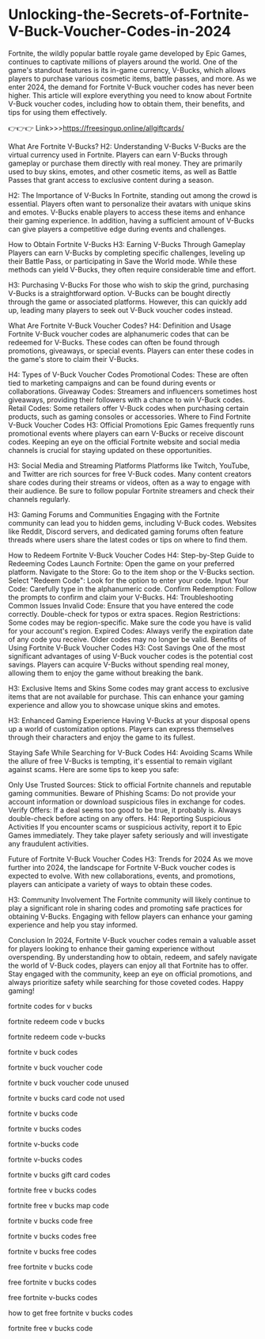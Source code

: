 # Unlocking-the-Secrets-of-Fortnite-V-Buck-Voucher-Codes-in-2024
Fortnite, the wildly popular battle royale game developed by Epic Games, continues to captivate millions of players around the world. One of the game's standout features is its in-game currency, V-Bucks, which allows players to purchase various cosmetic items, battle passes, and more. As we enter 2024, the demand for Fortnite V-Buck voucher codes has never been higher. This article will explore everything you need to know about Fortnite V-Buck voucher codes, including how to obtain them, their benefits, and tips for using them effectively.


👉👉👉  Link>>>https://freesingup.online/allgiftcards/



What Are Fortnite V-Bucks?
H2: Understanding V-Bucks
V-Bucks are the virtual currency used in Fortnite. Players can earn V-Bucks through gameplay or purchase them directly with real money. They are primarily used to buy skins, emotes, and other cosmetic items, as well as Battle Passes that grant access to exclusive content during a season.

H2: The Importance of V-Bucks
In Fortnite, standing out among the crowd is essential. Players often want to personalize their avatars with unique skins and emotes. V-Bucks enable players to access these items and enhance their gaming experience. In addition, having a sufficient amount of V-Bucks can give players a competitive edge during events and challenges.

How to Obtain Fortnite V-Bucks
H3: Earning V-Bucks Through Gameplay
Players can earn V-Bucks by completing specific challenges, leveling up their Battle Pass, or participating in Save the World mode. While these methods can yield V-Bucks, they often require considerable time and effort.

H3: Purchasing V-Bucks
For those who wish to skip the grind, purchasing V-Bucks is a straightforward option. V-Bucks can be bought directly through the game or associated platforms. However, this can quickly add up, leading many players to seek out V-Buck voucher codes instead.

What Are Fortnite V-Buck Voucher Codes?
H4: Definition and Usage
Fortnite V-Buck voucher codes are alphanumeric codes that can be redeemed for V-Bucks. These codes can often be found through promotions, giveaways, or special events. Players can enter these codes in the game's store to claim their V-Bucks.

H4: Types of V-Buck Voucher Codes
Promotional Codes: These are often tied to marketing campaigns and can be found during events or collaborations.
Giveaway Codes: Streamers and influencers sometimes host giveaways, providing their followers with a chance to win V-Buck codes.
Retail Codes: Some retailers offer V-Buck codes when purchasing certain products, such as gaming consoles or accessories.
Where to Find Fortnite V-Buck Voucher Codes
H3: Official Promotions
Epic Games frequently runs promotional events where players can earn V-Bucks or receive discount codes. Keeping an eye on the official Fortnite website and social media channels is crucial for staying updated on these opportunities.

H3: Social Media and Streaming Platforms
Platforms like Twitch, YouTube, and Twitter are rich sources for free V-Buck codes. Many content creators share codes during their streams or videos, often as a way to engage with their audience. Be sure to follow popular Fortnite streamers and check their channels regularly.

H3: Gaming Forums and Communities
Engaging with the Fortnite community can lead you to hidden gems, including V-Buck codes. Websites like Reddit, Discord servers, and dedicated gaming forums often feature threads where users share the latest codes or tips on where to find them.

How to Redeem Fortnite V-Buck Voucher Codes
H4: Step-by-Step Guide to Redeeming Codes
Launch Fortnite: Open the game on your preferred platform.
Navigate to the Store: Go to the item shop or the V-Bucks section.
Select "Redeem Code": Look for the option to enter your code.
Input Your Code: Carefully type in the alphanumeric code.
Confirm Redemption: Follow the prompts to confirm and claim your V-Bucks.
H4: Troubleshooting Common Issues
Invalid Code: Ensure that you have entered the code correctly. Double-check for typos or extra spaces.
Region Restrictions: Some codes may be region-specific. Make sure the code you have is valid for your account's region.
Expired Codes: Always verify the expiration date of any code you receive. Older codes may no longer be valid.
Benefits of Using Fortnite V-Buck Voucher Codes
H3: Cost Savings
One of the most significant advantages of using V-Buck voucher codes is the potential cost savings. Players can acquire V-Bucks without spending real money, allowing them to enjoy the game without breaking the bank.

H3: Exclusive Items and Skins
Some codes may grant access to exclusive items that are not available for purchase. This can enhance your gaming experience and allow you to showcase unique skins and emotes.

H3: Enhanced Gaming Experience
Having V-Bucks at your disposal opens up a world of customization options. Players can express themselves through their characters and enjoy the game to its fullest.

Staying Safe While Searching for V-Buck Codes
H4: Avoiding Scams
While the allure of free V-Bucks is tempting, it's essential to remain vigilant against scams. Here are some tips to keep you safe:

Only Use Trusted Sources: Stick to official Fortnite channels and reputable gaming communities.
Beware of Phishing Scams: Do not provide your account information or download suspicious files in exchange for codes.
Verify Offers: If a deal seems too good to be true, it probably is. Always double-check before acting on any offers.
H4: Reporting Suspicious Activities
If you encounter scams or suspicious activity, report it to Epic Games immediately. They take player safety seriously and will investigate any fraudulent activities.

Future of Fortnite V-Buck Voucher Codes
H3: Trends for 2024
As we move further into 2024, the landscape for Fortnite V-Buck voucher codes is expected to evolve. With new collaborations, events, and promotions, players can anticipate a variety of ways to obtain these codes.

H3: Community Involvement
The Fortnite community will likely continue to play a significant role in sharing codes and promoting safe practices for obtaining V-Bucks. Engaging with fellow players can enhance your gaming experience and help you stay informed.

Conclusion
In 2024, Fortnite V-Buck voucher codes remain a valuable asset for players looking to enhance their gaming experience without overspending. By understanding how to obtain, redeem, and safely navigate the world of V-Buck codes, players can enjoy all that Fortnite has to offer. Stay engaged with the community, keep an eye on official promotions, and always prioritize safety while searching for those coveted codes. Happy gaming!


fortnite codes for v bucks

fortnite redeem code v bucks

fortnite redeem code v-bucks

fortnite v buck codes

fortnite v buck voucher code

fortnite v buck voucher code unused

fortnite v bucks card code not used

fortnite v bucks code

fortnite v bucks codes

fortnite v-bucks code

fortnite v-bucks codes

fortnite v bucks gift card codes

fortnite free v bucks codes

fortnite free v bucks map code

fortnite v bucks code free

fortnite v bucks codes free

fortnite v bucks free codes

free fortnite v bucks code

free fortnite v bucks codes

free fortnite v-bucks codes

how to get free fortnite v bucks codes

fortnite free v bucks code
